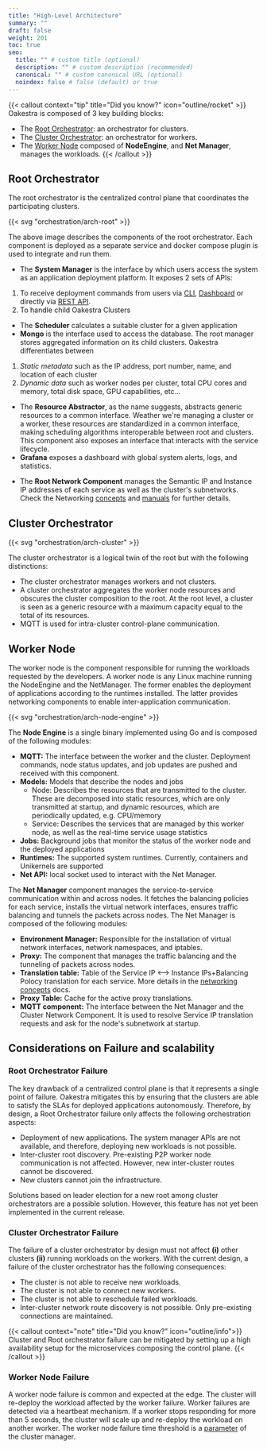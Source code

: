 ```yaml
---
title: "High-Level Architecture"
summary: ""
draft: false
weight: 201
toc: true
seo:
  title: "" # custom title (optional)
  description: "" # custom description (recommended)
  canonical: "" # custom canonical URL (optional)
  noindex: false # false (default) or true
---
```


{{< callout context="tip" title="Did you know?" icon="outline/rocket" >}}
Oakestra is composed of 3 key building blocks:
* The [Root Orchestrator](#root-orchestrator): an orchestrator for clusters. 
* The [Cluster Orchestrator](#cluster-orchestrator): an orchestrator for workers. 
* The [Worker Node](#worker-node) composed of **NodeEngine**, and **Net Manager**, manages the workloads.
{{< /callout >}}

## Root Orchestrator

The root orchestrator is the centralized control plane that coordinates the participating clusters.

{{< svg "orchestration/arch-root" >}}

The above image describes the components of the root orchestrator. Each component is deployed as a separate service
and docker compose plugin is used to integrate and run them.

* The **System Manager** is the interface by which users access the system as an application deployment platform.
It exposes 2 sets of APIs:
 1. To receive deployment commands from users via [CLI](../../getting-started/deploy-app/with-the-cli/), [Dashboard](../../getting-started/deploy-app/with-the-dashboard/) or directly via [ REST API](../../getting-started/deploy-app/with-the-api/).
 2. To handle child Oakestra Clusters
* The **Scheduler** calculates a suitable cluster for a given application
* **Mongo** is the interface used to access the database. The root manager stores aggregated information on its
child clusters. Oakestra differentiates between
 1. *Static metadata* such as the IP address, port number, name, and location of each cluster
 2. *Dynamic data* such as worker nodes per cluster, total CPU cores and memory, total disk space, GPU capabilities, etc...
* The **Resource Abstractor**, as the name suggests, abstracts generic resources to a common interface. Weather we're managing a cluster or a worker, these resources are standardized in a common interface, making scheduling algorithms interoperable between root and clusters. This component also exposes an interface that interacts with the service lifecycle.
* **Grafana** exposes a dashboard with global system alerts, logs, and statistics.
<!--* TODO: Add link to hooks-->
* The **Root Network Component** manages the Semantic IP and Instance IP addresses of each service as well as the cluster's subnetworks. Check the Networking [concepts](../networking) and [manuals](../../manuals/networking-internals/semantic-addressing/) for further details. 


## Cluster Orchestrator

{{< svg "orchestration/arch-cluster" >}}

The cluster orchestrator is a logical twin of the root but with the following distinctions:
* The cluster orchestrator manages workers and not clusters. 
* A cluster orchestrator aggregates the worker node resources and obscures the cluster composition to the root. At the root level, a cluster is seen as a generic resource with a maximum capacity equal to the total of its resources.
* MQTT is used for intra-cluster control-plane communication. 

## Worker Node

The worker node is the component responsible for running the workloads requested by the developers. A worker node is any Linux machine running the NodeEngine and the NetManager. The former enables the
deployment of applications according to the runtimes installed. The latter provides networking
components to enable inter-application communication.

{{< svg "orchestration/arch-node-engine" >}}

The **Node Engine** is a single binary implemented using Go and is composed of the following modules:
* **MQTT:** The interface between the worker and the cluster. Deployment commands, node status
updates, and job updates are pushed and received with this component.
* **Models:** Models that describe the nodes and jobs  
    * Node: Describes the resources that are transmitted to the cluster. These are decomposed into static resources, which are only transmitted at startup, and dynamic resources, which are periodically updated, e.g. CPU/memory
    * Service: Describes the services that are managed by this worker node, as well as the real-time
 service usage statistics
* **Jobs:** Background jobs that monitor the status of the worker node and the deployed applications
* **Runtimes:** The supported system runtimes. Currently, containers and Unikernels are supported
* **Net API:** local socket used to interact with the Net Manager.

The **Net Manager** component manages the service-to-service communication within and across nodes. It fetches the balancing policies for each service, installs the virtual network interfaces, ensures traffic balancing and tunnels the packets across nodes. The Net Manager is composed of the following modules:

* **Environment Manager:** Responsible for the installation of virtual network interfaces, network namespaces, and iptables.
* **Proxy:** The component that manages the traffic balancing and the tunneling of packets across nodes.
* **Translation table:** Table of the Service IP <--> Instance IPs+Balancing Polocy translation for each service. More details in the [networking concepts](../networking) docs. <!-- add link -->
* **Proxy Table:** Cache for the active proxy translations.
* **MQTT component:** The interface between the Net Manager and the Cluster Network Component. It is used to resolve Service IP translation requests and ask for the node's subnetwork at startup.

## Considerations on Failure and scalability

### Root Orchestrator Failure
The key drawback of a centralized control plane is that it represents a single point of failure. Oakestra mitigates this by ensuring that the clusters are able to satisfy the SLAs for deployed applications autonomously. Therefore, by design, a Root Orchestrator failure only affects the following orchestration aspects:
- Deployment of new applications. The system manager APIs are not available, and therefore, deploying new workloads is not possible.
- Inter-cluster root discovery. Pre-existing P2P worker node communication is not affected. However, new inter-cluster routes cannot be discovered. 
- New clusters cannot join the infrastructure. 

Solutions based on leader election for a new root among cluster orchestrators are a possible solution. However, this feature has not yet been implemented in the current release.

### Cluster Orchestrator Failure
The failure of a cluster orchestrator by design must not affect **(i)** other clusters **(ii)** running workloads on the workers. With the current design, a failure of the cluster orchestrator has the following consequences: 
- The cluster is not able to receive new workloads.
- The cluster is not able to connect new workers.
- The cluster is not able to reschedule failed workloads. 
- Inter-cluster network route discovery is not possible. Only pre-existing connections are maintained.

{{< callout context="note" title="Did you know?" icon="outline/info">}}
Cluster and Root orchestrator failure can be mitigated by setting up a high availability setup for the microservices composing the control plane. 
{{< /callout >}}

### Worker Node Failure
A worker node failure is common and expected at the edge. The cluster will re-deploy the workload affected by the worker failure. Worker failures are detected via a heartbeat mechanism. If a worker stops responding for more than 5 seconds, the cluster will scale up and re-deploy the workload on another worker. The worker node failure time threshold is a [parameter](https://github.com/oakestra/oakestra/blob/c0f3250ebdf8fbff5d35c1662e59cb1f4a8e899a/cluster_orchestrator/cluster-manager/cluster_manager.py#L52) of the cluster manager.

